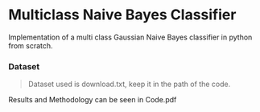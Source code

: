 # Multiclass Naive Bayes Classifier
 Implementation of a multi class Gaussian Naive Bayes classifier in python from scratch.

### Dataset

> Dataset used is download.txt, keep it in the path of the code.


Results and Methodology can be seen in Code.pdf
